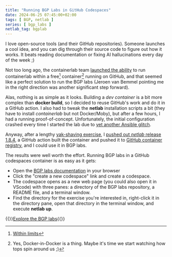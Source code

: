 ```yaml
---
title: "Running BGP Labs in GitHub Codespaces"
date: 2024-06-25 07:45:00+02:00
tags: [ BGP, netlab ]
series: [ bgp_labs ]
netlab_tag: bgplab
---
```

I love open-source tools (and their GitHub repositories). Someone launches a cool idea, and you can dig through their source code to figure out how it works. It beats reading documentation or fixing AI hallucinations every day of the week ;)

Not too long ago, the containerlab team [launched the ability](https://containerlab.dev/manual/codespaces/) to run containerlab within a free[^GHF] container[^DID] running on GitHub, and that seemed like a perfect solution to run the BGP labs (Jeroen van Bemmel pointing me in the right direction was another significant step forward).

<!--more-->
[^GHF]: [Within limits](https://github.com/features/codespaces#pricing)

[^DID]: Yes, Docker-in-Docker is a thing. Maybe it's time we start watching how tops spin around us ;)

Alas, nothing is as simple as it looks. Building a *dev container* is a bit more complex than **docker build**, so I decided to reuse GitHub's work and do it in a GitHub action. I also had to tweak the **netlab** installation scripts a bit (they have to install *containerlab* but not Docker/Moby), but after a few hours, I had a running proof-of-concept. Unfortunately, the initial configuration crashed every time I started the lab due to [yet another Ansible glitch](https://github.com/ipspace/netlab/issues/1219).

Anyway, after a lengthy [yak-shaving exercise](https://www.hanselman.com/blog/yak-shaving-defined-ill-get-that-done-as-soon-as-i-shave-this-yak), I [pushed out *netlab* release 1.8.4](/2024/06/netlab-1-8-4-vrnetlab-cat8000.html), a GitHub action built the container and pushed it to [GitHub container registry](https://github.com/ipspace/netlab/pkgs/container/netlab%2Fdevcontainer), and I could use it in BGP labs.

The results were well worth the effort. Running BGP labs in a GitHub codespaces container is as easy as it gets:

* Open the [BGP labs documentation](https://bgplabs.net/) in your browser
* Click the "create a new codespace" link and create a codespace.
* The codespace opens as a new web page (you could also open it in VScode) with three panes: a directory of the BGP labs repository, a README file, and a terminal window.
* Find the directory for the exercise you're interested in, right-click it in the directory pane, open that directory in the terminal window, and execute **netlab up**.

{{<jump>}}[Explore the BGP labs](https://bgplabs.net/){{</jump>}}
